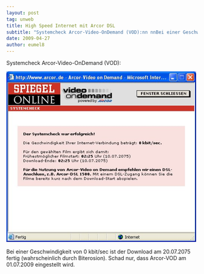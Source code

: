 ```yaml
---
layout: post
tag: unweb
title: High Speed Internet mit Arcor DSL
subtitle: "Systemcheck Arcor-Video-OnDemand (VOD):nn nnBei einer Geschwindigkeit von 0 kbit/sec ist der Download am 20.07.2075 fertig (wahrscheinlich durch Biterosion). Schad nur, dass Arcor-VOD am 01.07.2009 eingestellt wird."
date: 2009-04-27
author: eumel8
---
```


Systemcheck Arcor-Video-OnDemand (VOD):

<img src="/images/arcorvod.jpg" alt="" title="" width="500" height="449" />

Bei einer Geschwindigkeit von 0 kbit/sec ist der Download am 20.07.2075 fertig (wahrscheinlich durch Biterosion). Schad nur, dass Arcor-VOD am 01.07.2009 eingestellt wird.
